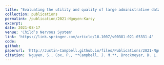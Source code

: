 ```yaml
---
title: "Evaluating the utility and quality of large administrative databases in pediatric spinal neurosurgery research"
collection: publications
permalink: /publication/2021-Nguyen-Karsy
excerpt:
date: 2021-08-17
venue: 'Child’s Nervous System'
link: 'https://link.springer.com/article/10.1007/s00381-021-05331-4'
code:
github:
paperurl: 'http://Justin-Campbell.github.io/files/Publications/2021-Nguyen-Karsy.pdf'
citation: 'Nguyen, S., Cox, P., **Campbell, J. M.**, Brockmeyer, D. L. & Karsy, M. Evaluating the utility and quality of large administrative databases in pediatric spinal neurosurgery research. Child’s Nerv Syst 1–9 (2021) doi:10.1007/s00381-021-05331-4.'
---
```

